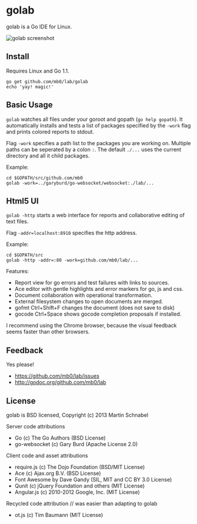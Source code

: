 golab
=====
golab is a Go IDE for Linux.

![golab screenshot][screenshot]

Install
-------
Requires Linux and Go 1.1.

	go get github.com/mb0/lab/golab
	echo 'yay! magic!'

Basic Usage
-----------
`golab` watches all files under your goroot and gopath (`go help gopath`).
It automatically installs and tests a list of packages specified by the `-work` flag and prints colored reports to stdout.

Flag `-work` specifies a path list to the packages you are working on.
Multiple paths can be seperated by a colon `:`.
The default `./...` uses the current directory and all it child packages.

Example:

	cd $GOPATH/src/github.com/mb0
	golab -work=../garyburd/go-websocket/websocket:./lab/...

Html5 UI
--------
`golab -http` starts a web interface for reports and collaborative editing of text files.

Flag `-addr=localhost:8910` specifies the http address.

Example:

	cd $GOPATH/src
	golab -http -addr=:80 -work=github.com/mb0/lab/...

Features:
 * Report view for go errors and test failures with links to sources.
 * Ace editor with gentle highlights and error markers for go, js and css.
 * Document collaboration with operational transformation.
 * External filesystem changes to open documents are merged.
 * gofmt  Ctrl+Shift+F changes the document (does not save to disk)
 * gocode Ctrl+Space shows gocode completion proposals if installed.

I recommend using the Chrome browser, because the visual feedback seems faster than other browsers.

Feedback
--------
Yes please!
 * https://github.com/mb0/lab/issues
 * http://godoc.org/github.com/mb0/lab

License
-------
golab is BSD licensed, Copyright (c) 2013 Martin Schnabel

Server code attributions
 * Go (c) The Go Authors (BSD License)
 * go-websocket (c) Gary Burd (Apache License 2.0)

Client code and asset attributions
 * require.js (c) The Dojo Foundation (BSD/MIT License)
 * Ace (c) Ajax.org B.V. (BSD License)
 * Font Awesome by Dave Gandy (SIL, MIT and CC BY 3.0 License)
 * Qunit (c) jQuery Foundation and others (MIT License)
 * Angular.js (c) 2010-2012 Google, Inc. (MIT License)

Recycled code attribution // was easier than adapting to golab
 * ot.js (c) Tim Baumann (MIT License)

[screenshot]: https://raw.github.com/mb0/lab/master/screenshot.png